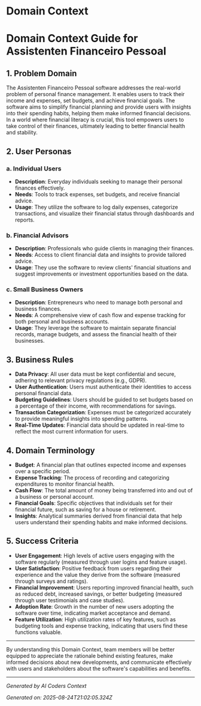 # Domain Context

# Domain Context Guide for Assistenten Financeiro Pessoal

## 1. Problem Domain
The Assistenten Financeiro Pessoal software addresses the real-world problem of personal finance management. It enables users to track their income and expenses, set budgets, and achieve financial goals. The software aims to simplify financial planning and provide users with insights into their spending habits, helping them make informed financial decisions. In a world where financial literacy is crucial, this tool empowers users to take control of their finances, ultimately leading to better financial health and stability.

## 2. User Personas
### a. Individual Users
- **Description**: Everyday individuals seeking to manage their personal finances effectively.
- **Needs**: Tools to track expenses, set budgets, and receive financial advice.
- **Usage**: They utilize the software to log daily expenses, categorize transactions, and visualize their financial status through dashboards and reports.

### b. Financial Advisors
- **Description**: Professionals who guide clients in managing their finances.
- **Needs**: Access to client financial data and insights to provide tailored advice.
- **Usage**: They use the software to review clients' financial situations and suggest improvements or investment opportunities based on the data.

### c. Small Business Owners
- **Description**: Entrepreneurs who need to manage both personal and business finances.
- **Needs**: A comprehensive view of cash flow and expense tracking for both personal and business accounts.
- **Usage**: They leverage the software to maintain separate financial records, manage budgets, and assess the financial health of their businesses.

## 3. Business Rules
- **Data Privacy**: All user data must be kept confidential and secure, adhering to relevant privacy regulations (e.g., GDPR).
- **User Authentication**: Users must authenticate their identities to access personal financial data.
- **Budgeting Guidelines**: Users should be guided to set budgets based on a percentage of their income, with recommendations for savings.
- **Transaction Categorization**: Expenses must be categorized accurately to provide meaningful insights into spending patterns.
- **Real-Time Updates**: Financial data should be updated in real-time to reflect the most current information for users.

## 4. Domain Terminology
- **Budget**: A financial plan that outlines expected income and expenses over a specific period.
- **Expense Tracking**: The process of recording and categorizing expenditures to monitor financial health.
- **Cash Flow**: The total amount of money being transferred into and out of a business or personal account.
- **Financial Goals**: Specific objectives that individuals set for their financial future, such as saving for a house or retirement.
- **Insights**: Analytical summaries derived from financial data that help users understand their spending habits and make informed decisions.

## 5. Success Criteria
- **User Engagement**: High levels of active users engaging with the software regularly (measured through user logins and feature usage).
- **User Satisfaction**: Positive feedback from users regarding their experience and the value they derive from the software (measured through surveys and ratings).
- **Financial Improvement**: Users reporting improved financial health, such as reduced debt, increased savings, or better budgeting (measured through user testimonials and case studies).
- **Adoption Rate**: Growth in the number of new users adopting the software over time, indicating market acceptance and demand.
- **Feature Utilization**: High utilization rates of key features, such as budgeting tools and expense tracking, indicating that users find these functions valuable.

---

By understanding this Domain Context, team members will be better equipped to appreciate the rationale behind existing features, make informed decisions about new developments, and communicate effectively with users and stakeholders about the software's capabilities and benefits.

---
*Generated by AI Coders Context*

*Generated on: 2025-08-24T21:02:05.324Z*
